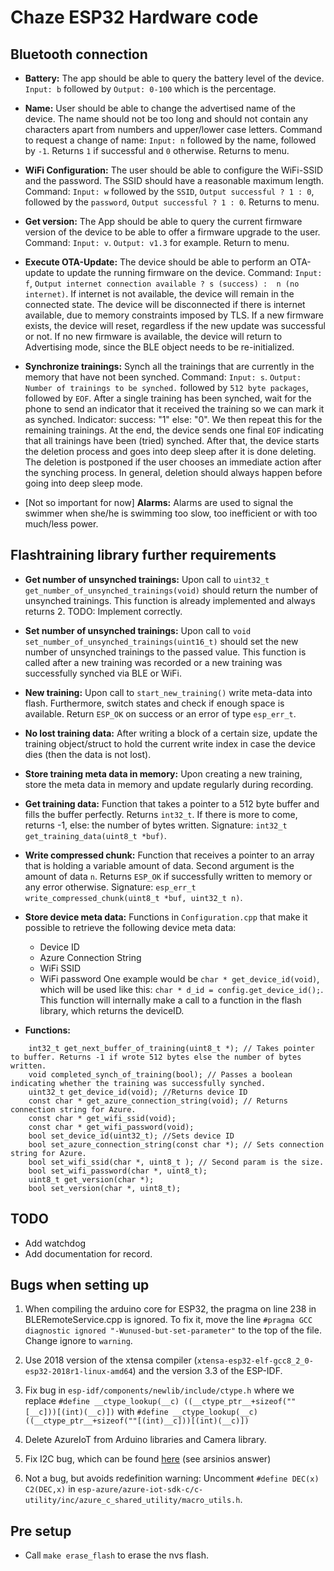 # Chaze ESP32 Hardware code

## Bluetooth connection

- **Battery:** The app should be able to query the battery level of the device. ```Input: b``` followed by ```Output: 0-100``` which is the percentage.

- **Name:** User should be able to change the advertised name of the device. The name should not be too long and should not contain any characters apart from numbers and upper/lower case letters. Command to request a change of name: ```Input: n``` followed by the name, followed by ```-1```. Returns ```1``` if successful and ```0``` otherwise. Returns to menu.

- **WiFi Configuration:** The user should be able to configure the WiFi-SSID and the password. The SSID should have a reasonable maximum length. Command: ```Input: w``` followed by the ```SSID```, ```Output successful ? 1 : 0```, followed by the ```password```, ```Output successful ? 1 : 0```. Returns to menu.

- **Get version:** The App should be able to query the current firmware version of the device to be able to offer a firmware upgrade to the user. Command: ```Input: v```. ```Output: v1.3``` for example. Return to menu.

- **Execute OTA-Update:** The device should be able to perform an OTA-update to update the running firmware on the device. Command: ```Input: f```, ```Output internet connection available ? s (success) :  n (no internet)```. If internet is not available, the device will remain in the connected state. The device will be disconnected if there is internet available, due to memory constraints imposed by TLS. If a new firmware exists, the device will reset, regardless if the new update was successful or not. If no new firmware is available, the device will return to Advertising mode, since the BLE object needs to be re-initialized.

- **Synchronize trainings:** Synch all the trainings that are currently in the memory that have not been synched. Command: ```Input: s```. ```Output: Number of trainings to be synched.``` followed by ```512 byte packages```, followed by ```EOF```. After a single training has been synched, wait for the phone to send an indicator that it received the training so we can mark it as synched. Indicator: success: "1" else: "0". We then repeat this for the remaining trainings. At the end, the device sends one final ```EOF``` indicating that all trainings have been (tried) synched. After that, the device starts the deletion process and goes into deep sleep after it is done deleting. The deletion is postponed if the user chooses an immediate action after the synching process. In general, deletion should always happen before going into deep sleep mode.

- [Not so important for now] **Alarms:** Alarms are used to signal the swimmer when she/he is swimming too slow, too inefficient or with too much/less power.

## Flashtraining library further requirements

- **Get number of unsynched trainings:** Upon call to ```uint32_t get_number_of_unsynched_trainings(void)``` should return the number of unsynched trainings. This function is already implemented and always returns 2. TODO: Implement correctly.

- **Set number of unsynched trainings:** Upon call to ```void set_number_of_unsynched_trainings(uint16_t)``` should set the new number of unsynched trainings to the passed value. This function is called after a new training was recorded or a new training was successfully synched via BLE or WiFi.

- **New training:** Upon call to ```start_new_training()``` write meta-data into flash. Furthermore, switch states and check if enough space is available. Return ```ESP_OK``` on success or an error of type ```esp_err_t```.

- **No lost training data:** After writing a block of a certain size, update the training object/struct to hold the current write index in case the device dies (then the data is not lost).


- **Store training meta data in memory:** Upon creating a new training, store the meta data in memory and update regularly during recording.

- **Get training data:** Function that takes a pointer to a 512 byte buffer and fills the buffer perfectly. Returns ```int32_t```. If there is more to come, returns -1, else: the number of bytes written.  Signature: ```int32_t get_training_data(uint8_t *buf)```.

- **Write compressed chunk:** Function that receives a pointer to an array that is holding a variable amount of data. Second argument is the amount of data ```n```. Returns ```ESP_OK``` if successfully written to memory or any error otherwise. Signature: ```esp_err_t write_compressed_chunk(uint8_t *buf, uint32_t n)```.

- **Store device meta data:** Functions in ```Configuration.cpp``` that make it possible to retrieve the following device meta data:
    - Device ID
    - Azure Connection String
    - WiFi SSID
    - WiFi password
One example would be ```char * get_device_id(void)```, which will be used like this: ```char * d_id = config.get_device_id();```. This function will internally make a call to a function in the flash library, which returns the deviceID.

- **Functions:**
```
    int32_t get_next_buffer_of_training(uint8_t *); // Takes pointer to buffer. Returns -1 if wrote 512 bytes else the number of bytes written.
    void completed_synch_of_training(bool); // Passes a boolean indicating whether the training was successfully synched.
    uint32_t get_device_id(void); //Returns device ID
    const char * get_azure_connection_string(void); // Returns connection string for Azure.
    const char * get_wifi_ssid(void);
    const char * get_wifi_password(void);
    bool set_device_id(uint32_t); //Sets device ID
    bool set_azure_connection_string(const char *); // Sets connection string for Azure.
    bool set_wifi_ssid(char *, uint8_t ); // Second param is the size.
    bool set_wifi_password(char *, uint8_t);
    uint8_t get_version(char *);
    bool set_version(char *, uint8_t);
```

## TODO

- Add watchdog
- Add documentation for record.

## Bugs when setting up

1) When compiling the arduino core for ESP32, the pragma on line 238 in BLERemoteService.cpp is ignored. To fix it, move the line ```#pragma GCC diagnostic ignored "-Wunused-but-set-parameter"``` to the top of the file. Change ignore to ```warning```.

2) Use 2018 version of the xtensa compiler (```xtensa-esp32-elf-gcc8_2_0-esp32-2018r1-linux-amd64```) and the version 3.3 of the ESP-IDF.

3) Fix bug in ```esp-idf/components/newlib/include/ctype.h``` where we replace ```#define __ctype_lookup(__c) ((__ctype_ptr__+sizeof(""[__c]))[(int)(__c)])``` with ```#define __ctype_lookup(__c) ((__ctype_ptr__+sizeof(""[(int)__c]))[(int)(__c)])```

4) Delete AzureIoT from Arduino libraries and Camera library.

5) Fix I2C bug, which can be found [here](https://github.com/espressif/esp-idf/issues/680) (see arsinios answer)

6) Not a bug, but avoids redefinition warning: Uncomment ```#define DEC(x) C2(DEC,x)``` in ```esp-azure/azure-iot-sdk-c/c-utility/inc/azure_c_shared_utility/macro_utils.h```.

## Pre setup

- Call ```make erase_flash``` to erase the nvs flash.